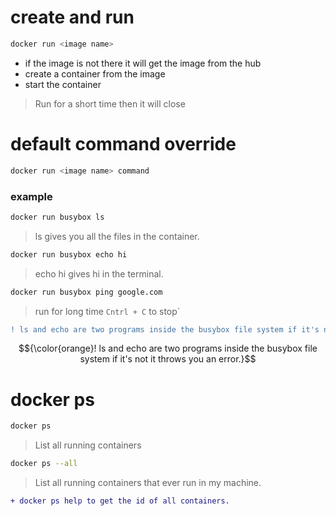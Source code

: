 # create and run
```sh
docker run <image name>
```
- if the image is not there it will get the image from the hub
- create a container from the image
- start the container
 > Run for a short time then it will close

# default command override
```sh
docker run <image name> command
```
### example
```sh
docker run busybox ls 
```
>ls gives you all the files in the container.
```sh
docker run busybox echo hi 
```
> echo hi gives hi in the terminal.
```sh
docker run busybox ping google.com
```
> run for long time `Cntrl + C` to stop`

```diff
! ls and echo are two programs inside the busybox file system if it's not it throws you an error.
```
$${\color{orange}! ls and echo are two programs inside the busybox file system if it's not it throws you an error.}$$

# docker ps
```sh
docker ps
```
> List all running containers
```sh
docker ps --all
```
> List all running containers that ever run in my machine.

```diff
+ docker ps help to get the id of all containers.
```
